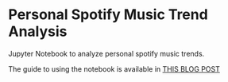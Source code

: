 # Personal Spotify Music Trend Analysis

Jupyter Notebook to analyze personal spotify music trends. 

The guide to using the notebook is available in [THIS BLOG POST](https://www.ivaylopavlov.com/personal-spotify-music-trend-analysis/)
